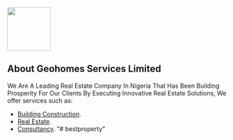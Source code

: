 
<a href="https://geohomesgroup.com" target="_blank">
	<img src="https://geohomesgroup.com/assets/dd955da4.jpg" width="100">
</a>

## About Geohomes Services Limited

We Are A Leading Real Estate Company In Nigeria That Has Been Building Prosperity For Our Clients By Executing Innovative Real Estate Solutions, We offer services such as:

- [Building Construction](https://geohomesgroup.com).
- [Real Estate](https://geohomesgroup.com/properties).
- [Consultancy](https://geohomesgroup.com/about).
"# bestproperty" 
